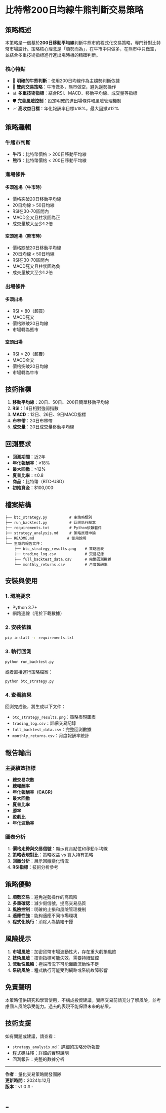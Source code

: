 # 比特幣200日均線牛熊判斷交易策略

## 策略概述

本策略是一個基於**200日移動平均線**判斷牛熊市的程式化交易策略，專門針對比特幣市場設計。策略核心理念是「順勢而為」，在牛市中只做多，在熊市中只做空，並結合多重技術指標進行進出場時機的精確判斷。

### 核心特點
- 🎯 **明確的牛熊判斷**：使用200日均線作為主趨勢判斷依據
- 🔄 **雙向交易策略**：牛市做多，熊市做空，避免逆勢操作
- 📊 **多重技術指標**：結合RSI、MACD、移動平均線、成交量等指標
- 🛡️ **完善風險控制**：設定明確的進出場條件和風險管理機制
- 📈 **高收益目標**：年化報酬率目標≥18%，最大回撤≤12%

## 策略邏輯

### 牛熊市判斷
- **牛市**：比特幣價格 > 200日移動平均線
- **熊市**：比特幣價格 < 200日移動平均線

### 進場條件

#### 多頭進場（牛市時）
- 價格突破20日移動平均線
- 20日均線 > 50日均線
- RSI在30-70區間內
- MACD金叉且柱狀圖為正
- 成交量放大至少1.2倍

#### 空頭進場（熊市時）
- 價格跌破20日移動平均線
- 20日均線 < 50日均線
- RSI在30-70區間內
- MACD死叉且柱狀圖為負
- 成交量放大至少1.2倍

### 出場條件

#### 多頭出場
- RSI > 80（超買）
- MACD死叉
- 價格跌破20日均線
- 市場轉為熊市

#### 空頭出場
- RSI < 20（超賣）
- MACD金叉
- 價格突破20日均線
- 市場轉為牛市

## 技術指標

1. **移動平均線**：20日、50日、200日簡單移動平均線
2. **RSI**：14日相對強弱指數
3. **MACD**：12日、26日、9日MACD指標
4. **布林帶**：20日布林帶
5. **成交量**：20日成交量移動平均線

## 回測要求

- **回測期間**：近2年
- **年化報酬率**：≥18%
- **最大回撤**：≤12%
- **夏普比率**：≥0.8
- **商品**：比特幣（BTC-USD）
- **初始資金**：$100,000

## 檔案結構

```
├── btc_strategy.py          # 主策略類別
├── run_backtest.py          # 回測執行腳本
├── requirements.txt         # Python依賴套件
├── strategy_analysis.md     # 策略原理申論
├── README.md               # 使用說明
└── 生成的報告文件：
    ├── btc_strategy_results.png    # 策略圖表
    ├── trading_log.csv             # 交易記錄
    ├── full_backtest_data.csv      # 完整回測數據
    └── monthly_returns.csv         # 月度報酬率
```

## 安裝與使用

### 1. 環境要求
- Python 3.7+
- 網路連線（用於下載數據）

### 2. 安裝依賴
```bash
pip install -r requirements.txt
```

### 3. 執行回測
```bash
python run_backtest.py
```

或者直接運行策略檔案：
```bash
python btc_strategy.py
```

### 4. 查看結果
回測完成後，將生成以下文件：
- `btc_strategy_results.png`：策略表現圖表
- `trading_log.csv`：詳細交易記錄
- `full_backtest_data.csv`：完整回測數據
- `monthly_returns.csv`：月度報酬率統計

## 報告輸出

### 主要績效指標
- **總交易次數**
- **總報酬率**
- **年化報酬率（CAGR）**
- **最大回撤**
- **夏普比率**
- **勝率**
- **盈虧比**
- **年化波動率**

### 圖表分析
1. **價格走勢與交易信號**：顯示買賣點位和移動平均線
2. **策略表現對比**：策略收益 vs 買入持有策略
3. **回撤分析**：展示回撤變化情況
4. **RSI指標**：技術分析參考

## 策略優勢

1. **順勢交易**：避免逆勢操作的高風險
2. **多重確認**：減少假信號，提高交易品質
3. **風險控制**：明確的止損和風險管理機制
4. **適應性強**：能夠適應不同市場環境
5. **程式化執行**：消除人為情緒干擾

## 風險提示

1. **市場風險**：加密貨幣市場波動性大，存在重大虧損風險
2. **技術風險**：技術指標可能失效，需要持續監控
3. **流動性風險**：極端市況下可能面臨流動性不足
4. **系統風險**：程式執行可能受到網路或系統故障影響

## 免責聲明

本策略僅供研究和學習使用，不構成投資建議。實際交易前請充分了解風險，並考慮個人風險承受能力。過去的表現不能保證未來的結果。

## 技術支援

如有問題或建議，請查看：
- `strategy_analysis.md`：詳細的策略分析報告
- 程式碼註釋：詳細的實現說明
- 回測報告：完整的數據分析

---

**作者**：量化交易策略開發團隊  
**更新時間**：2024年12月  
**版本**：v1.0 # -
# -

